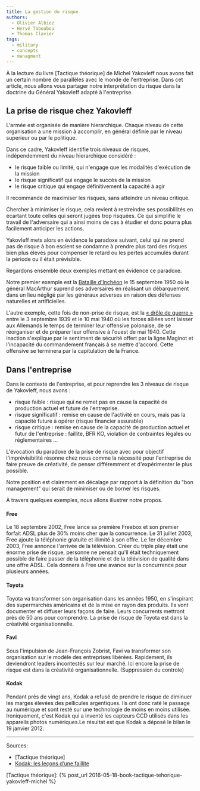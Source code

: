```yaml
---
title: La gestion du risque
authors:
  - Olivier Albiez
  - Hervé Taboubou
  - Thomas Clavier
tags:
  - military
  - concepts
  - managment
---
```



À la lecture du livre [Tactique théorique] de Michel Yakovleff nous avons fait un certain nombre de parallèles avec le monde de l'entreprise.
Dans cet article, nous allons vous partager notre interprétation du risque dans la doctrine du Général Yakovleff adapté à l'entreprise.


## La prise de risque chez Yakovleff

L'armée est organisée de manière hierarchique. Chaque niveau de cette organisation a une mission à accomplir, en général définie par le niveau superieur ou par le politique.

Dans ce cadre, Yakovleff identifie trois niveaux de risques, indépendemment du niveau hierarchique considéré :

- le risque faible ou limité, qui n'engage que les modalités d'exécution de la mission
- le risque significatif qui engage le succès de la mission
- le risque critique qui engage définitivement la capacité à agir

Il recommande de maximiser les risques, sans atteindre un niveau critique.

Chercher à minimiser le risque, cela revient à restreindre ses possiblilités en écartant toute celles qui seront jugées trop risquées. Ce qui simplifie le travail de l'adversaire qui a ainsi moins de cas à étudier et donc pourra plus facilement anticiper les actions.

Yakovleff mets alors en évidence le paradoxe suivant, celui qui ne prend pas de risque à bon escient se condamne à prendre plus tard des risques bien plus élevés pour compenser le retard ou les pertes accumulés durant la période ou il était prévisible.

Regardons ensemble deux exemples mettant en évidence ce paradoxe.

Notre premier exemple est la [Bataille d'Inchéon] le 15 septembre 1950 où le général MacArthur suprend ses adversaires en réalisant un débarquement dans un lieu négligé par les généraux adverses en raison des défenses naturelles et artificielles.

L'autre exemple, cette fois de non-prise de risque, est la [« drôle de guerre »] entre le 3 septembre 1939 et le 10 mai 1940 où les forces alliées vont laisser aux Allemands le temps de terminer leur offensive polonaise, de se réorganiser et de préparer leur offensive à l'ouest de mai 1940. Cette inaction s'explique par le sentiment de sécurité offert par la ligne Maginot et l'incapacité du commandement français à se mettre d'accord. Cette offensive se terminera par la capitulation de la France.


## Dans l'entreprise

Dans le contexte de l'entreprise, et pour reprendre les 3 niveaux de risque de Yakovleff, nous avons :

- risque faible : risque qui ne remet pas en cause la capacité de production actuel et future de l'entreprise.
- risque significatif : remise en cause de l'activité en cours, mais pas la capacité future à opérer (risque financier assurable)
- risque critique : remise en cause de la capacité de production actuel et futur de l'entreprise : faillite, BFR KO, violation de contraintes légales ou réglementaires ...

L'évocation du paradoxe de la prise de risque avec pour objectif l'imprévisibilité résonne chez nous comme la nécessité pour l'entreprise de faire preuve de créativité, de penser différemment et d'expérimenter le plus possible.

Notre position est clairement en décalage par rapport à la définition du "bon management" qui serait de minimiser ou de borner les risques.

À travers quelques exemples, nous allons illustrer notre propos.


#### Free

Le 18 septembre 2002, Free lance sa première Freebox et son premier forfait ADSL plus de 30% moins cher que la concurrence. Le 31 juillet 2003, Free ajoute la téléphonie gratuite et illimité à son offre. Le 1er décembre 2003,
Free annonce l'arrivée de la télévision. Créer du triple play était une énorme prise de risque, personne ne pensait qu'il était techniquement possible de faire passer de la téléphonie et de la télévision de qualité dans une offre ADSL. Cela donnera à Free une avance sur la concurrence pour plusieurs années.


#### Toyota

Toyota va transformer son organisation dans les années 1950, en s'inspirant des supermarchés américains et de la mise en rayon des produits. Ils vont documenter et diffuser leurs façons de faire. Leurs concurrents mettront près de 50 ans pour comprendre. La prise de risque de Toyota est dans la créativité organisationnelle.


#### Favi

Sous l'impulsion de Jean-François Zobrist, Favi va transformer son organisation sur le modèle des entreprises libérées. Rapidement, ils deviendront leaders incontestés sur leur marché. Ici encore la prise de risque est dans la créativité organisationnelle. (Suppression du controle)


#### Kodak

Pendant près de vingt ans, Kodak a refusé de prendre le risque de diminuer les marges élevées des pellicules argentiques. Ils ont donc raté le passage au numérique et sont resté sur une technologie de moins en moins utilisée. Ironiquement, c'est Kodak qui a inventé les capteurs CCD utilisés dans les appareils photos numériques.Le résultat est que Kodak a déposé le bilan le 19 janvier 2012.

---
Sources:

- [Tactique théorique]
- [Kodak: les leçons d’une faillite]


[Bataille d'Inchéon]: https://fr.wikipedia.org/wiki/Bataille_d%27Incheon
[« drôle de guerre »]: https://fr.wikipedia.org/wiki/Dr%C3%B4le_de_guerre
[Kodak: les leçons d’une faillite]: http://www.paristechreview.com/2012/02/20/kodak-lecons-faillite/
[Tactique théorique]: {% post_url 2016-05-18-book-tactique-tehorique-yakovleff-michel %}

